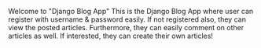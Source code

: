 Welcome to "Django Blog App"
   This is the Django Blog App where user can register with username & password easily. If not registered also, they can view the posted articles. Furthermore, they can easily comment on other articles as well.
   If interested, they can create their own articles!

